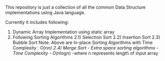 This repository is just a collection of all the common Data Structure implementations using Java language.

Currently it includes following:

1) Dynamic Array Implementation using static array
2) Following Sorting Algorithms
 2.1) Selection Sort
 2.2) Insertion Sort 
 2.3) Bubble Sort
 Note: Above are In-place Sorting Algorithms with Time Complexity : O(n*n)
 2.4) Merge Sort - Extra space sorting algorithms - Time Complexity - O(n*logn)
-where n represents length of input array
